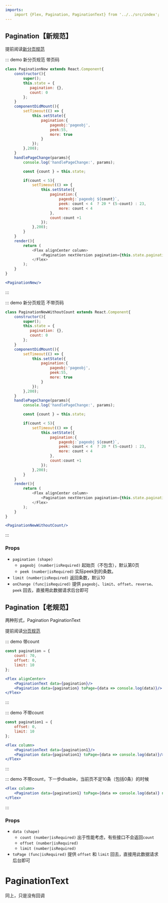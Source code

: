 ```yaml
---
imports:
    import {Flex, Pagination, PaginationText} from '../../src/index';
---
```

## Pagination【新规范】

提前阅读[新分页规范](https://doc.guanmai.cn/%E5%88%86%E4%BA%AB%E5%9F%B9%E8%AE%AD/%E7%9F%A5%E8%AF%86%E5%88%86%E4%BA%AB/%E5%88%86%E9%A1%B5%E8%A7%84%E8%8C%83/)

::: demo 新分页规范 带页码
```js
class PaginationNew extends React.Component{
    constructor(){
        super();
        this.state = {
           pagination: {},
           count: 0
        };
    }
    componentDidMount(){
        setTimeout(() => {
            this.setState({
                pagination:{
                    pageobj:'pageobj',
                    peek:55,
                    more: true
                }
            });
        },200);
    }
    handlePageChange(params){
        console.log('handlePageChange:', params);

        const {count } = this.state;

        if(count < 5){
            setTimeout(() => {
                this.setState({
                    pagination:{
                        pageobj:`pageobj ${count}`,
                        peek: count < 4  ? 20 * (5-count) : 23,
                        more: count < 4
                    },
                    count:count +1
                });
            },200);
        }
    }
    render(){
        return (
            <Flex alignCenter column>
                <Pagination nextVersion pagination={this.state.pagination} onChange={this.handlePageChange.bind(this)}/>
            </Flex>
        );
    }
}
```
```jsx
<PaginationNew/>
```
:::

::: demo 新分页规范 不带页码
```js
class PaginationNewWithoutCount extends React.Component{
    constructor(){
        super();
        this.state = {
           pagination: {},
           count: 0
        };
    }
    componentDidMount(){
        setTimeout(() => {
            this.setState({
                pagination:{
                    pageobj:'pageobj',
                    peek:55,
                    more: true
                }
            });
        },200);
    }
    handlePageChange(params){
        console.log('handlePageChange:', params);

        const {count } = this.state;

        if(count < 5){
            setTimeout(() => {
                this.setState({
                    pagination:{
                        pageobj:`pageobj ${count}`,
                        peek: count < 4  ? 20 * (5-count) : 23,
                        more: count < 4
                    },
                    count:count +1
                });
            },200);
        }
    }
    render(){
        return (
            <Flex alignCenter column>
                <Pagination nextVersion pagination={this.state.pagination} onChange={this.handlePageChange.bind(this)} showCount={false}/>
            </Flex>
        );
    }
}
```
```jsx
<PaginationNewWithoutCount/>
```
:::

### Props 

- `pagination (shape)` 
    * `pageobj (number|isRequired)` 起始页（不包含），默认第0页
    * `peek (number|isRequired)` 实际peek到的条数。
- `limit (number|isRequired)` 返回条数，默认10
- `onChange (func|isRequired)` 提供 `pageobj`、`limit`、`offset`、`reverse`、`peek` 回去，直接用此数据请求后台即可


## Pagination【老规范】

两种形式，Pagination PaginationText

提前阅读[分页规范](https://github.com/gmfe/react-gm/wiki/%E5%88%86%E9%A1%B5%E6%A0%BC%E5%BC%8F%E8%A7%84%E8%8C%83)

::: demo 带count
```js
const pagination = {
    count: 70,
    offset: 0,
    limit: 10
};
```
```jsx
<Flex alignCenter>
    <PaginationText data={pagination}/>
    <Pagination data={pagination} toPage={data => console.log(data)}/>
</Flex>
```
:::

::: demo 不带count
```js
const pagination1 = {
    offset: 0,
    limit: 10
};
```
```jsx
<Flex column>
    <PaginationText data={pagination1}/>
    <Pagination data={pagination1} toPage={data => console.log(data)}/>
</Flex>
```
:::

::: demo 不带count，下一步disable，当前页不足10条（包括0条）的时候
```jsx
<Flex column>
    <Pagination data={pagination1} toPage={data => console.log(data)} nextDisabled={true}/>
</Flex>
```
:::

### Props 

- `data (shape)` 
    * `count (number|isRequired)` 出于性能考虑，有些接口不会返回`count`
    * `offset (number|isRequired)`
    * `limit (number|isRequired)`
- `toPage (func|isRequired)` 提供 `offset` 和 `limit` 回去，直接用此数据请求后台即可

# PaginationText

同上，只是没有回调